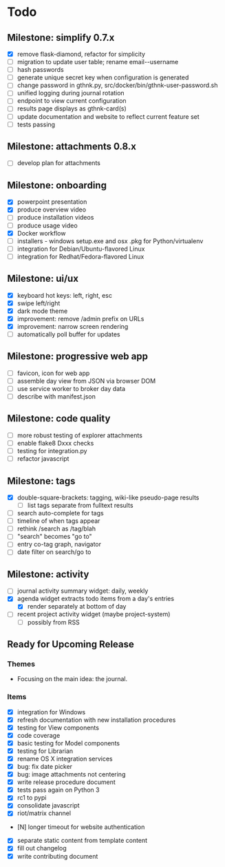 # Todo

## Milestone: simplify 0.7.x

- [x] remove flask-diamond, refactor for simplicity
- [ ] migration to update user table; rename email--username
- [ ] hash passwords
- [ ] generate unique secret key when configuration is generated
- [ ] change password in gthnk.py, src/docker/bin/gthnk-user-password.sh
- [ ] unified logging during journal rotation
- [ ] endpoint to view current configuration
- [ ] results page displays as gthnk-card(s)
- [ ] update documentation and website to reflect current feature set
- [ ] tests passing

## Milestone: attachments 0.8.x

- [ ] develop plan for attachments

## Milestone: onboarding

- [x] powerpoint presentation
- [x] produce overview video
- [ ] produce installation videos
- [ ] produce usage video
- [x] Docker workflow
- [ ] installers - windows setup.exe and osx .pkg for Python/virtualenv
- [ ] integration for Debian/Ubuntu-flavored Linux
- [ ] integration for Redhat/Fedora-flavored Linux

## Milestone: ui/ux

- [x] keyboard hot keys: left, right, esc
- [x] swipe left/right
- [x] dark mode theme
- [x] improvement: remove /admin prefix on URLs
- [x] improvement: narrow screen rendering
- [ ] automatically poll buffer for updates

## Milestone: progressive web app

- [ ] favicon, icon for web app
- [ ] assemble day view from JSON via browser DOM
- [ ] use service worker to broker day data
- [ ] describe with manifest.json

## Milestone: code quality

- [ ] more robust testing of explorer attachments
- [ ] enable flake8 Dxxx checks
- [ ] testing for integration.py
- [ ] refactor javascript

## Milestone: tags

- [x] double-square-brackets: tagging, wiki-like pseudo-page results
  - [ ] list tags separate from fulltext results
- [ ] search auto-complete for tags
- [ ] timeline of when tags appear
- [ ] rethink /search as /tag/blah
- [ ] "search" becomes "go to"
- [ ] entry co-tag graph, navigator
- [ ] date filter on search/go to

## Milestone: activity

- [ ] journal activity summary widget: daily, weekly
- [x] agenda widget extracts todo items from a day's entries
  - [x] render separately at bottom of day
- [ ] recent project activity widget (maybe project-system)
  - [ ] possibly from RSS

## Ready for Upcoming Release

### Themes

- Focusing on the main idea: the journal.

### Items

- [x] integration for Windows
- [x] refresh documentation with new installation procedures
- [x] testing for View components
- [x] code coverage
- [x] basic testing for Model components
- [x] testing for Librarian
- [x] rename OS X integration services
- [x] bug: fix date picker
- [x] bug: image attachments not centering
- [x] write release procedure document
- [x] tests pass again on Python 3
- [x] rc1 to pypi
- [x] consolidate javascript
- [x] riot/matrix channel
- [N] longer timeout for website authentication
- [x] separate static content from template content
- [x] fill out changelog
- [x] write contributing document
